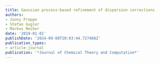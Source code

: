 ```yaml
---
title: Gaussian process-based refinement of dispersion corrections
authors:
- Jonny Proppe
- Stefan Gugler
- Markus Reiher
date: '2019-01-01'
publishDate: '2024-09-08T20:03:44.727468Z'
publication_types:
- article-journal
publication: '*Journal of Chemical Theory and Computation*'
---
```

